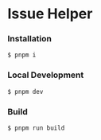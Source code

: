 # Issue Helper

### Installation

```
$ pnpm i
```

### Local Development

```
$ pnpm dev
```

### Build

```
$ pnpm run build
```

